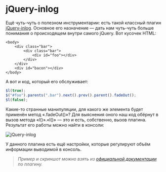 # jQuery-inlog

Ещё чуть-чуть о полезном инструментарии: есть такой классный плагин [jQuery-inlog](http://prinzhorn.github.com/jquery-inlog/). Основное его назначение — дать нам чуть-чуть больше понимания о происходящем внутри самого jQuery. Вот кусочек HTML:

```markup
<body>
    <div class="bar">
        <div class="bar">
            <div id="foo"></div>
        </div>
    </div>
    <div id="bacon"></div>
</body>
```

А вот и код, который его обслуживает:

```javascript
$l(true);
$("#foo").parents(".bar").next().prev().parent().fadeOut();
$l(false);
```

Какие-то странные манипуляции, для какого же элемента будет применён метод «.fadeOut()»? Для выяснения оного наш код обёрнут в вызов метода «$l()». «$l()» — это и есть, собственно, вызов плагина. Результат его работы можно найти в консоли:

![jQuery-inlog](../assets/img/jquery-inlog.png)

У данного плагина есть ещё настройки, которые регулируют объём информации выводимой в консоль.

> _Пример и скриншот можно взять из_ [_официальной документации_](http://prinzhorn.github.com/jquery-inlog/) _по плагину._
